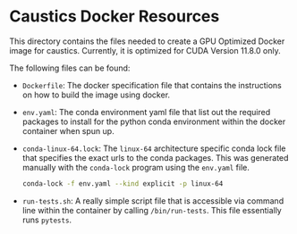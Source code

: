 # Caustics Docker Resources

This directory contains the files needed to create a GPU Optimized Docker image
for caustics. Currently, it is optimized for CUDA Version 11.8.0 only.

The following files can be found:

- `Dockerfile`: The docker specification file that contains the instructions on
  how to build the image using docker.
- `env.yaml`: The conda environment yaml file that list out the required
  packages to install for the python conda environment within the docker
  container when spun up.
- `conda-linux-64.lock`: The `linux-64` architecture specific conda lock file
  that specifies the exact urls to the conda packages. This was generated
  manually with the `conda-lock` program using the `env.yaml` file.

  ```bash
  conda-lock -f env.yaml --kind explicit -p linux-64
  ```

- `run-tests.sh`: A really simple script file that is accessible via command
  line within the container by calling `/bin/run-tests`. This file essentially
  runs `pytests`.
